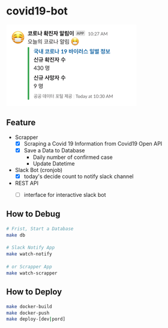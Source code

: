 # covid19-bot

![example_screenshot](./docs/img/example.png)

## Feature

- Scrapper  
	- [X] Scraping a Covid 19 Information from Covid19 Open API
	- [x] Save a Data to Database 
	    - Daily number of confirmed case
	    - Update Datetime
- Slack Bot (cronjob)
  - [x] today's decide count to notify slack channel
- REST API
  - [ ] interface for interactive slack bot 


## How to Debug 

```bash
# Frist, Start a Database
make db

# Slack Notify App
make watch-notify

# or Scrapper App
make watch-scrapper
```

## How to Deploy

```bash
make docker-build
make docker-push
make deploy-[dev|pord]
```




